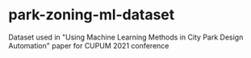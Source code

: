 # park-zoning-ml-dataset
Dataset used in "Using Machine Learning Methods in City Park Design Automation" paper for CUPUM 2021 conference
